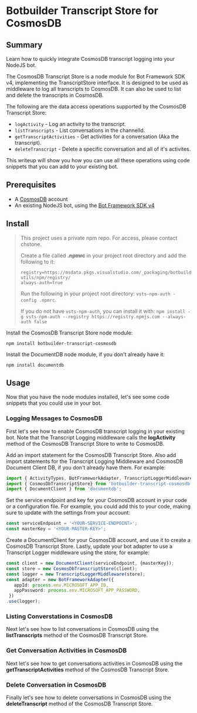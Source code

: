 # Botbuilder Transcript Store for CosmosDB

## Summary

Learn how to quickly integrate CosmosDB transcript logging into your NodeJS bot.

The CosmosDB Transcript Store is a node module for Bot Framework SDK v4, implementing the TranscriptStore interface. It is designed to be used as middleware to log all transcripts to CosmosDB. It can also be used to list and delete the transcripts in CosmosDB.

The following are the data access operations supported by the CosmosDB Transcript Store:
- `logActivity` - Log an activity to the transcript.
- `listTranscripts` - List conversations in the channelId.
- `getTranscriptActivities` - Get activities for a conversation (Aka the transcript).
- `deleteTranscript` - Delete a specific conversation and all of it's activites.

This writeup will show you how you can use all these operations using code snippets that you can add to your existing bot.

## Prerequisites

- A [CosmosDB](https://docs.microsoft.com/en-us/azure/cosmos-db/introduction) account
- An existing NodeJS bot, using the [Bot Framework SDK v4](https://dev.botframework.com/)

## Install

> This project uses a private npm repo. For access, please contact chstone.
>
> Create a file called **.npmrc** in your project root directory and add the following to it:
>
> ```
> registry=https://msdata.pkgs.visualstudio.com/_packaging/botbuilder-utils/npm/registry/
> always-auth=true
> ```
>
> Run the following in your project root directory: `vsts-npm-auth -config .npmrc`.
>
> If you do not have `vsts-npm-auth`, you can install it with: `npm install -g vsts-npm-auth --registry https://registry.npmjs.com --always-auth false`

Install the CosmosDB Transcript Store node module:

```
npm install botbuilder-transcript-cosmosdb
```

Install the DocumentDB node module, if you don't already have it:

```
npm install documentdb
```

## Usage

Now that you have the node modules installed, let's see some code snippets that you could use in your bot.

### Logging Messages to CosmosDB

First let's see how to enable CosmosDB transcript logging in your existing bot. Note that the Transcript Logging middleware calls the **logActivity** method of the CosmosDB Transcript Store to write to CosmosDB.

Add an import statement for the CosmosDB Transcript Store. Also add import statements for the Transcript Logging Middleware and CosmosDB Document Client DB, if you don't already have them. For example:

```TypeScript
import { ActivityTypes, BotFrameworkAdapter, TranscriptLoggerMiddleware } from 'botbuilder';
import { CosmosDbTranscriptStore} from 'botbuilder-transcript-cosmosdb';
import { DocumentClient } from 'documentdb';
```

Set the service endpoint and key for your CosmosDB account in your code or a configuration file. For example, you could add this to your code, making sure to update with the settings from your account:

```TypeScript
const serviceEndpoint = '<YOUR-SERVICE-ENDPOINT>';
const masterKey = '<YOUR-MASTER-KEY>';
```

Create a DocumentClient for your CosmosDB account, and use it to create a CosmosDB Transcript Store. Lastly, update your bot adapter to use a Transcript Logger middleware using the store, for example:

```TypeScript
const client = new DocumentClient(serviceEndpoint, {masterKey});
const store = new CosmosDbTranscriptStore(client);
const logger = new TranscriptLoggerMiddleware(store);
const adapter = new BotFrameworkAdapter({
   appId: process.env.MICROSOFT_APP_ID,
   appPassword: process.env.MICROSOFT_APP_PASSWORD,
 })
.use(logger);
```

### Listing Converstations in CosmosDB

Next let's see how to list conversations in CosmosDB using the **listTranscripts** method of the CosmosDB Transcript Store.

### Get Conversation Activities in CosmosDB

Next let's see how to get conversations activities in CosmosDB using the **getTranscriptActivities** method of the CosmosDB Transcript Store.

### Delete Conversation in CosmosDB

Finally let's see how to delete conversations in CosmosDB using the **deleteTranscript** method of the CosmosDB Transcript Store.